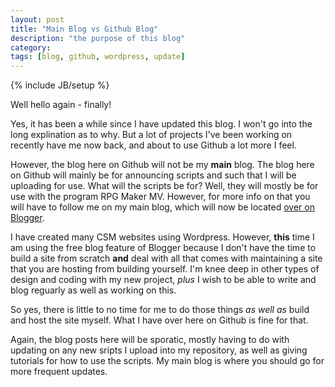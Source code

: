 ```yaml
---
layout: post
title: "Main Blog vs Github Blog"
description: "the purpose of this blog"
category: 
tags: [blog, github, wordpress, update]
---
```

{% include JB/setup %}

Well hello again - finally!

Yes, it has been a while since I have updated this blog. I won't go into the long explination as to why. But a lot of projects I've been working on recently have me now back, and about to use Github a lot more I feel. 

However, the blog here on Github will not be my **main** blog. The blog here on Github will mainly be for announcing scripts and such that I will be uploading for use. What will the scripts be for? Well, they will mostly be for use with the program RPG Maker MV. However, for more info on that you will have to follow me on my main blog, which will now be located [over on Blogger](https://rpgmakerjourney.blogspot.com/).

<!--more-->

I have created many CSM websites using Wordpress. However, **this** time I am using the free blog feature of Blogger because I don't have the time to build a site from scratch **and** deal with all that comes with maintaining a site that you are hosting from building yourself. I'm knee deep in other types of design and coding with my new project, *plus* I wish to be able to write and blog reguarly as well as working on this.

So yes, there is little to no time for me to do those things *as well as* build and host the site myself. What I have over here on Github is fine for that.

Again, the blog posts here will be sporatic, mostly having to do with updating on any new sripts I upload into my repository, as well as giving tutorials for how to use the scripts. My main blog is where you should go for more frequent updates.  